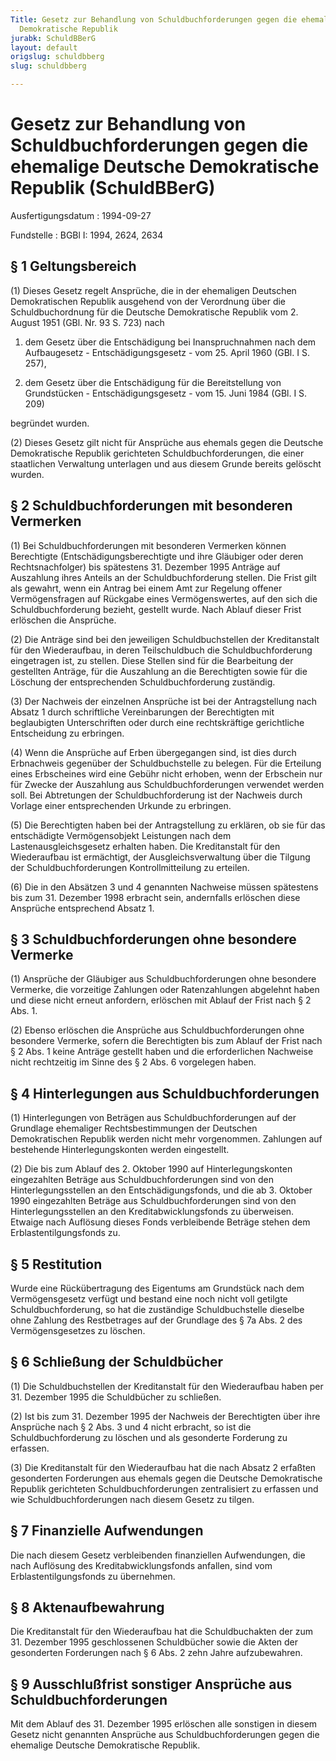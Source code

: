 ```yaml
---
Title: Gesetz zur Behandlung von Schuldbuchforderungen gegen die ehemalige Deutsche
  Demokratische Republik
jurabk: SchuldBBerG
layout: default
origslug: schuldbberg
slug: schuldbberg

---
```


# Gesetz zur Behandlung von Schuldbuchforderungen gegen die ehemalige Deutsche Demokratische Republik (SchuldBBerG)

Ausfertigungsdatum
:   1994-09-27

Fundstelle
:   BGBl I: 1994, 2624, 2634



## § 1 Geltungsbereich

(1) Dieses Gesetz regelt Ansprüche, die in der ehemaligen Deutschen
Demokratischen Republik ausgehend von der Verordnung über die
Schuldbuchordnung für die Deutsche Demokratische Republik vom 2.
August 1951 (GBl. Nr. 93 S. 723) nach

1.  dem Gesetz über die Entschädigung bei Inanspruchnahmen nach dem
    Aufbaugesetz - Entschädigungsgesetz - vom 25. April 1960 (GBl. I S.
    257),


2.  dem Gesetz über die Entschädigung für die Bereitstellung von
    Grundstücken - Entschädigungsgesetz - vom 15. Juni 1984 (GBl. I S.
    209)



begründet wurden.

(2) Dieses Gesetz gilt nicht für Ansprüche aus ehemals gegen die
Deutsche Demokratische Republik gerichteten Schuldbuchforderungen, die
einer staatlichen Verwaltung unterlagen und aus diesem Grunde bereits
gelöscht wurden.


## § 2 Schuldbuchforderungen mit besonderen Vermerken

(1) Bei Schuldbuchforderungen mit besonderen Vermerken können
Berechtigte (Entschädigungsberechtigte und ihre Gläubiger oder deren
Rechtsnachfolger) bis spätestens 31. Dezember 1995 Anträge auf
Auszahlung ihres Anteils an der Schuldbuchforderung stellen. Die Frist
gilt als gewahrt, wenn ein Antrag bei einem Amt zur Regelung offener
Vermögensfragen auf Rückgabe eines Vermögenswertes, auf den sich die
Schuldbuchforderung bezieht, gestellt wurde. Nach Ablauf dieser Frist
erlöschen die Ansprüche.

(2) Die Anträge sind bei den jeweiligen Schuldbuchstellen der
Kreditanstalt für den Wiederaufbau, in deren Teilschuldbuch die
Schuldbuchforderung eingetragen ist, zu stellen. Diese Stellen sind
für die Bearbeitung der gestellten Anträge, für die Auszahlung an die
Berechtigten sowie für die Löschung der entsprechenden
Schuldbuchforderung zuständig.

(3) Der Nachweis der einzelnen Ansprüche ist bei der Antragstellung
nach Absatz 1 durch schriftliche Vereinbarungen der Berechtigten mit
beglaubigten Unterschriften oder durch eine rechtskräftige
gerichtliche Entscheidung zu erbringen.

(4) Wenn die Ansprüche auf Erben übergegangen sind, ist dies durch
Erbnachweis gegenüber der Schuldbuchstelle zu belegen. Für die
Erteilung eines Erbscheines wird eine Gebühr nicht erhoben, wenn der
Erbschein nur für Zwecke der Auszahlung aus Schuldbuchforderungen
verwendet werden soll. Bei Abtretungen der Schuldbuchforderung ist der
Nachweis durch Vorlage einer entsprechenden Urkunde zu erbringen.

(5) Die Berechtigten haben bei der Antragstellung zu erklären, ob sie
für das entschädigte Vermögensobjekt Leistungen nach dem
Lastenausgleichsgesetz erhalten haben. Die Kreditanstalt für den
Wiederaufbau ist ermächtigt, der Ausgleichsverwaltung über die Tilgung
der Schuldbuchforderungen Kontrollmitteilung zu erteilen.

(6) Die in den Absätzen 3 und 4 genannten Nachweise müssen spätestens
bis zum 31. Dezember 1998 erbracht sein, andernfalls erlöschen diese
Ansprüche entsprechend Absatz 1.


## § 3 Schuldbuchforderungen ohne besondere Vermerke

(1) Ansprüche der Gläubiger aus Schuldbuchforderungen ohne besondere
Vermerke, die vorzeitige Zahlungen oder Ratenzahlungen abgelehnt haben
und diese nicht erneut anfordern, erlöschen mit Ablauf der Frist nach
§ 2 Abs. 1.

(2) Ebenso erlöschen die Ansprüche aus Schuldbuchforderungen ohne
besondere Vermerke, sofern die Berechtigten bis zum Ablauf der Frist
nach § 2 Abs. 1 keine Anträge gestellt haben und die erforderlichen
Nachweise nicht rechtzeitig im Sinne des § 2 Abs. 6 vorgelegen haben.


## § 4 Hinterlegungen aus Schuldbuchforderungen

(1) Hinterlegungen von Beträgen aus Schuldbuchforderungen auf der
Grundlage ehemaliger Rechtsbestimmungen der Deutschen Demokratischen
Republik werden nicht mehr vorgenommen. Zahlungen auf bestehende
Hinterlegungskonten werden eingestellt.

(2) Die bis zum Ablauf des 2. Oktober 1990 auf Hinterlegungskonten
eingezahlten Beträge aus Schuldbuchforderungen sind von den
Hinterlegungsstellen an den Entschädigungsfonds, und die ab 3. Oktober
1990 eingezahlten Beträge aus Schuldbuchforderungen sind von den
Hinterlegungsstellen an den Kreditabwicklungsfonds zu überweisen.
Etwaige nach Auflösung dieses Fonds verbleibende Beträge stehen dem
Erblastentilgungsfonds zu.


## § 5 Restitution

Wurde eine Rückübertragung des Eigentums am Grundstück nach dem
Vermögensgesetz verfügt und bestand eine noch nicht voll getilgte
Schuldbuchforderung, so hat die zuständige Schuldbuchstelle dieselbe
ohne Zahlung des Restbetrages auf der Grundlage des § 7a Abs. 2 des
Vermögensgesetzes zu löschen.


## § 6 Schließung der Schuldbücher

(1) Die Schuldbuchstellen der Kreditanstalt für den Wiederaufbau haben
per 31. Dezember 1995 die Schuldbücher zu schließen.

(2) Ist bis zum 31. Dezember 1995 der Nachweis der Berechtigten über
ihre Ansprüche nach § 2 Abs. 3 und 4 nicht erbracht, so ist die
Schuldbuchforderung zu löschen und als gesonderte Forderung zu
erfassen.

(3) Die Kreditanstalt für den Wiederaufbau hat die nach Absatz 2
erfaßten gesonderten Forderungen aus ehemals gegen die Deutsche
Demokratische Republik gerichteten Schuldbuchforderungen zentralisiert
zu erfassen und wie Schuldbuchforderungen nach diesem Gesetz zu
tilgen.


## § 7 Finanzielle Aufwendungen

Die nach diesem Gesetz verbleibenden finanziellen Aufwendungen, die
nach Auflösung des Kreditabwicklungsfonds anfallen, sind vom
Erblastentilgungsfonds zu übernehmen.


## § 8 Aktenaufbewahrung

Die Kreditanstalt für den Wiederaufbau hat die Schuldbuchakten der zum
31\. Dezember 1995 geschlossenen Schuldbücher sowie die Akten der
gesonderten Forderungen nach § 6 Abs. 2 zehn Jahre aufzubewahren.


## § 9 Ausschlußfrist sonstiger Ansprüche aus Schuldbuchforderungen

Mit dem Ablauf des 31. Dezember 1995 erlöschen alle sonstigen in
diesem Gesetz nicht genannten Ansprüche aus Schuldbuchforderungen
gegen die ehemalige Deutsche Demokratische Republik.


